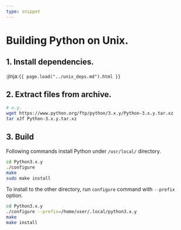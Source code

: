 ```yaml
---
type: snippet
---
```



# Building Python on Unix.



## 1. Install dependencies.

:jinja:`{{ page.load("../unix_deps.md").html }}`


## 2. Extract files from archive.

```sh
# e.g.
wget https://www.python.org/ftp/python/3.x.y/Python-3.x.y.tar.xz
tar xJf Python-3.x.y.tar.xz
```


## 3. Build

Following commands install Python under `/usr/local/` directory.

```sh
cd Python3.x.y
./configure
make
sudo make install
```

To install to the other directory, run `configure` command with `--prefix` option.

```sh
cd Python3.x.y
./configure --prefix=/home/user/.local/python3.x.y
make
make install
```
